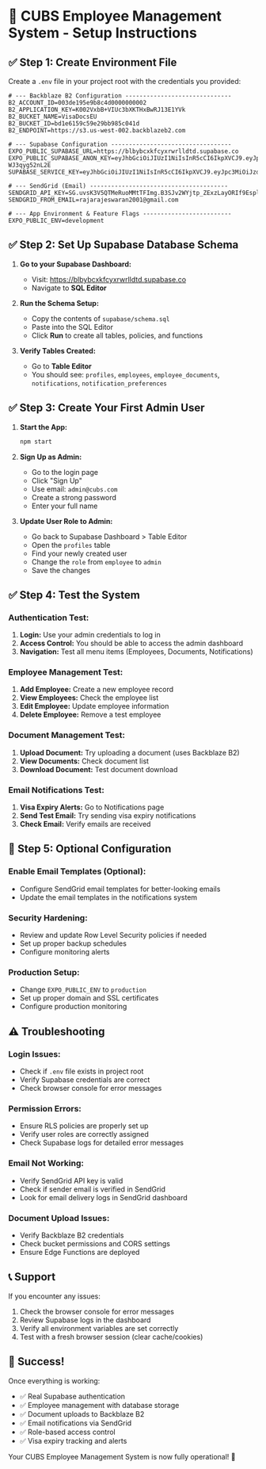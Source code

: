 # 🚀 CUBS Employee Management System - Setup Instructions

## ✅ **Step 1: Create Environment File**

Create a `.env` file in your project root with the credentials you provided:

```env
# --- Backblaze B2 Configuration ------------------------------
B2_ACCOUNT_ID=003de195e9b8c4d0000000002
B2_APPLICATION_KEY=K002VxbB+VIUc3bXKTHxBwRJ13E1YVk
B2_BUCKET_NAME=VisaDocsEU
B2_BUCKET_ID=bd1e6159c59e29bb985c041d
B2_ENDPOINT=https://s3.us-west-002.backblazeb2.com

# --- Supabase Configuration ----------------------------------
EXPO_PUBLIC_SUPABASE_URL=https://blbybcxkfcyxrwrlldtd.supabase.co
EXPO_PUBLIC_SUPABASE_ANON_KEY=eyJhbGciOiJIUzI1NiIsInR5cCI6IkpXVCJ9.eyJpc3MiOiJzdXBhYmFzZSIsInJlZiI6ImJsYnliY3hrZmN5eHJ3cmxsZHRkIiwicm9sZSI6ImFub24iLCJpYXQiOjE3Mzk4MDk0ODEsImV4cCI6MjA1NTM4NTQ4MX0.3AGgW9sEIdo_OXUAhPoeQ9FjB1ZAmm-WJ3qyg52nL2E
SUPABASE_SERVICE_KEY=eyJhbGciOiJIUzI1NiIsInR5cCI6IkpXVCJ9.eyJpc3MiOiJzdXBhYmFzZSIsInJlZiI6ImJsYnliY3hrZmN5eHJ3cmxsZHRkIiwicm9sZSI6InNlcnZpY2Vfcm9sZSIsImlhdCI6MTczOTgwOTQ4MSwiZXhwIjoyMDU1Mzg1NDgxfQ.I44w1sHk9cl0mdJhsT6GyW8e902rR_C9ffPu4m7NyA4

# --- SendGrid (Email) ---------------------------------------
SENDGRID_API_KEY=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
SENDGRID_FROM_EMAIL=rajarajeswaran2001@gmail.com

# --- App Environment & Feature Flags -------------------------
EXPO_PUBLIC_ENV=development
```

## ✅ **Step 2: Set Up Supabase Database Schema**

1. **Go to your Supabase Dashboard:**
   - Visit: https://blbybcxkfcyxrwrlldtd.supabase.co
   - Navigate to **SQL Editor**

2. **Run the Schema Setup:**
   - Copy the contents of `supabase/schema.sql`
   - Paste into the SQL Editor
   - Click **Run** to create all tables, policies, and functions

3. **Verify Tables Created:**
   - Go to **Table Editor**
   - You should see: `profiles`, `employees`, `employee_documents`, `notifications`, `notification_preferences`

## ✅ **Step 3: Create Your First Admin User**

1. **Start the App:**
   ```bash
   npm start
   ```

2. **Sign Up as Admin:**
   - Go to the login page
   - Click "Sign Up"
   - Use email: `admin@cubs.com`
   - Create a strong password
   - Enter your full name

3. **Update User Role to Admin:**
   - Go back to Supabase Dashboard > Table Editor
   - Open the `profiles` table
   - Find your newly created user
   - Change the `role` from `employee` to `admin`
   - Save the changes

## ✅ **Step 4: Test the System**

### **Authentication Test:**
1. **Login:** Use your admin credentials to log in
2. **Access Control:** You should be able to access the admin dashboard
3. **Navigation:** Test all menu items (Employees, Documents, Notifications)

### **Employee Management Test:**
1. **Add Employee:** Create a new employee record
2. **View Employees:** Check the employee list
3. **Edit Employee:** Update employee information
4. **Delete Employee:** Remove a test employee

### **Document Management Test:**
1. **Upload Document:** Try uploading a document (uses Backblaze B2)
2. **View Documents:** Check document list
3. **Download Document:** Test document download

### **Email Notifications Test:**
1. **Visa Expiry Alerts:** Go to Notifications page
2. **Send Test Email:** Try sending visa expiry notifications
3. **Check Email:** Verify emails are received

## 🔧 **Step 5: Optional Configuration**

### **Enable Email Templates (Optional):**
- Configure SendGrid email templates for better-looking emails
- Update the email templates in the notifications system

### **Security Hardening:**
- Review and update Row Level Security policies if needed
- Set up proper backup schedules
- Configure monitoring alerts

### **Production Setup:**
- Change `EXPO_PUBLIC_ENV` to `production`
- Set up proper domain and SSL certificates
- Configure production monitoring

## ⚠️ **Troubleshooting**

### **Login Issues:**
- Check if `.env` file exists in project root
- Verify Supabase credentials are correct
- Check browser console for error messages

### **Permission Errors:**
- Ensure RLS policies are properly set up
- Verify user roles are correctly assigned
- Check Supabase logs for detailed error messages

### **Email Not Working:**
- Verify SendGrid API key is valid
- Check if sender email is verified in SendGrid
- Look for email delivery logs in SendGrid dashboard

### **Document Upload Issues:**
- Verify Backblaze B2 credentials
- Check bucket permissions and CORS settings
- Ensure Edge Functions are deployed

## 📞 **Support**

If you encounter any issues:
1. Check the browser console for error messages
2. Review Supabase logs in the dashboard
3. Verify all environment variables are set correctly
4. Test with a fresh browser session (clear cache/cookies)

## 🎉 **Success!**

Once everything is working:
- ✅ Real Supabase authentication
- ✅ Employee management with database storage
- ✅ Document uploads to Backblaze B2
- ✅ Email notifications via SendGrid
- ✅ Role-based access control
- ✅ Visa expiry tracking and alerts

Your CUBS Employee Management System is now fully operational! 🚀 